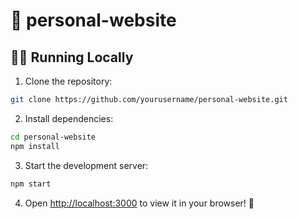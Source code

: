 # 🚀 personal-website

## 🏃‍♂️ Running Locally

1. Clone the repository:
```bash
git clone https://github.com/yourusername/personal-website.git
```

2. Install dependencies:
```bash
cd personal-website
npm install
```

3. Start the development server:
```bash
npm start
```

4. Open [http://localhost:3000](http://localhost:3000) to view it in your browser! 🎉
